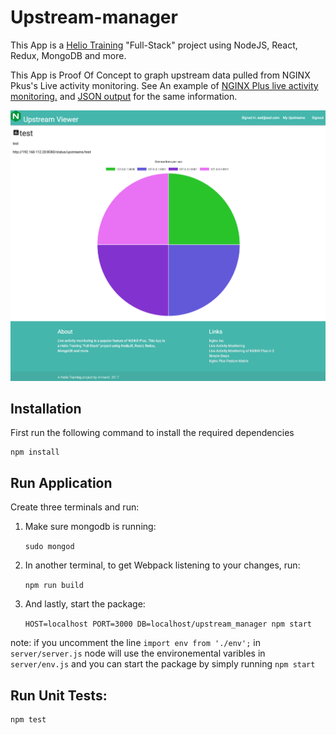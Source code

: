# Upstream-manager

This App is a [Helio Training](https://heliotraining.com/) "Full-Stack" project using NodeJS, React, Redux, MongoDB and more.

This App is Proof Of Concept to graph upstream data pulled from NGINX Pkus's Live activity monitoring. See An example of [NGINX Plus live activity monitoring.](http://demo.nginx.com/status.html) and  [JSON output](http://demo.nginx.com/status) for the same information.

![Screenshot](https://raw.githubusercontent.com/armsultan/upstream-manager/master/public/images/screenshot.png)

## Installation
First run the following command to install the required dependencies

    npm install

## Run Application

Create three terminals and run:

1. Make sure mongodb is running:

	`sudo mongod`

2. In another terminal, to get Webpack listening to your changes, run:

    `npm run build`

3. And lastly, start the package:

	`HOST=localhost PORT=3000 DB=localhost/upstream_manager npm start`

note: if you uncomment the line `import env from './env';` in `server/server.js` node will use the environemental varibles in `server/env.js` and you can start the package by simply running `npm start`

## Run Unit Tests:

	npm test